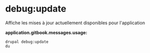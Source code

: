 # debug:update
Affiche les mises à jour actuellement disponibles pour l'application

**application.gitbook.messages.usage:**
```
drupal debug:update
du
```
